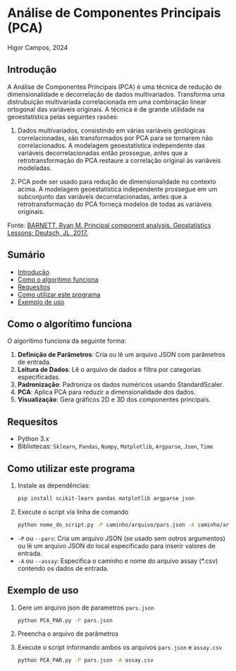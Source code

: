 # Análise de Componentes Principais (PCA)
Higor Campos, 2024

## Introdução


A Análise de Componentes Principais (PCA) é uma técnica de  redução de dimensionalidade e decorrelação de dados multivariados. Transforma uma distrubuição multivariada correlacionada em uma combinação linear ortogonal das variáveis originais. A técnica é de grande utilidade na geoestatística pelas seguintes rasões:

1. Dados multivariados, consistindo em várias variáveis geológicas correlacionadas, são transformados por PCA para se tornarem não correlacionados. A modelagem geoestatística independente das variáveis decorrelacionadas então prossegue, antes que a retrotransformação do PCA restaure a correlação original às variáveis modeladas.

2. PCA pode ser usado para redução de dimensionalidade no contexto acima. A modelagem geoestatística independente prossegue em um subconjunto das variáveis decorrelacionadas, antes que a retrotransformação do PCA forneça modelos de todas as variáveis originais.

Fonte: [BARNETT, Ryan M. Principal component analysis. Geostatistics Lessons; Deutsch, JL, 2017.](https://geostatisticslessons.com/pdfs/principalcomponentanalysis.pdf)

## Sumário


- [Introdução](#introdução)
- [Como o algorítimo funciona](#como-o-algorítimo-funciona)
- [Requesitos](#requesitos)
- [Como utilizar este programa](#como-utilizar-este-programa)
- [Exemplo de uso](#exemplo-de-uso)

## Como o algorítimo funciona
  

O algorítimo funciona da seguinte forma:

1.  **Definição de Parâmetros**: Cria ou lê um arquivo JSON com parâmetros de entrada.
2.  **Leitura de Dados**: Lê o arquivo de dados e filtra por categorias especificadas.
3.  **Padronização**: Padroniza os dados numéricos usando StandardScaler.
4.  **PCA**: Aplica PCA para reduzir a dimensionalidade dos dados.
5.  **Visualização**: Gera gráficos 2D e 3D dos componentes principais.


## Requesitos


* Python 3.x
* Bibliotecas: `Sklearn`, `Pandas`, `Numpy`, `Matplotlib`, `Argparse`, `Json`, `Time`


## Como utilizar este programa


1. Instale as dependências:
    ```bash
    pip install scikit-learn pandas matplotlib argparse json

2. Execute o script via linha de comando
    ```bash
    python nome_do_script.py -P caminho/arquivo/pars.json -A caminho/arquivo/assay.csv

* `-P` ou `--pars`: Cria um arquivo JSON (se usado sem outros argumentos) ou lê um arquivo JSON do local especificado para inserir valores de entrada.
* `-A` ou `--assay`: Especifica o caminho e nome do arquivo assay (*.csv) contendo os dados de entrada.


## Exemplo de uso


1. Gere um arquivo json de parametros `pars.json`
    ```bash
    python PCA_PAR.py -P pars.json

3. Preencha o arquivo de parâmetros

2. Execute o script informando ambos os arquivos `pars.json` e `assay.csv`
    ```bash
    python PCA_PAR.py -P pars.json -A assay.csv
  



